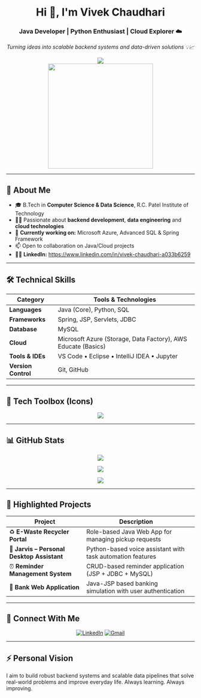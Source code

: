 <h1 align="center">Hi 👋, I'm Vivek Chaudhari</h1>
<h3 align="center">Java Developer | Python Enthusiast | Cloud Explorer ☁️</h3>
<p align="center"><i>Turning ideas into scalable backend systems and data-driven solutions 💡📈</i></p>

<div align="center">
  <img src="https://readme-typing-svg.demolab.com?font=Fira+Code&weight=500&size=22&pause=1000&center=true&vCenter=true&width=650&lines=Core+Java+%7C+Python+%7C+SQL;Spring+%7C+JSP+%7C+Servlets+%7C+JDBC;Azure+%7C+Git+%7C+Jupyter+%7C+MySQL;Data+Engineer+Mindset+%7C+Cloud+Explorer+%7C+Problem+Solver" />
</div>

<div align="center">
  <img src="https://media.giphy.com/media/qgQUggAC3Pfv687qPC/giphy.gif" width="280" />
</div>

---

## 🌟 About Me

- 🎓 B.Tech in **Computer Science & Data Science**, R.C. Patel Institute of Technology  
- 👨‍💻 Passionate about **backend development**, **data engineering** and **cloud technologies**  
- 🚀 **Currently working on:** Microsoft Azure, Advanced SQL & Spring Framework  
- 📫 Open to collaboration on Java/Cloud projects  
- 🧑‍💼 **LinkedIn:** https://www.linkedin.com/in/vivek-chaudhari-a033b6259

---

## 🛠️ Technical Skills

| Category | Tools & Technologies |
|--------|-----------------------|
| **Languages** | Java (Core), Python, SQL |
| **Frameworks** | Spring, JSP, Servlets, JDBC |
| **Database** | MySQL |
| **Cloud** | Microsoft Azure (Storage, Data Factory), AWS Educate (Basics) |
| **Tools & IDEs** | VS Code • Eclipse • IntelliJ IDEA • Jupyter |
| **Version Control** | Git, GitHub |

---

## 🧰 Tech Toolbox (Icons)

<p align="center">
  <img src="https://skillicons.dev/icons?i=java,python,mysql,azure,spring,git,github,jupyter" />
</p>

---

## 📊 GitHub Stats

<p align="center">
  <img src="https://github-readme-streak-stats.herokuapp.com/?user=chaudhari2004&theme=tokyonight" />
</p>
<p align="center">
  <img src="https://github-readme-stats.vercel.app/api?username=chaudhari2004&show_icons=true&theme=github_dark" />
</p>
<p align="center">
  <img src="https://github-readme-stats.vercel.app/api/top-langs/?username=chaudhari2004&layout=compact&theme=tokyonight" />
</p>

---

## 🚀 Highlighted Projects

| Project | Description | |
|--------|-------------|--------------|
| ♻️ **E-Waste Recycler Portal** | Role-based Java Web App for managing pickup requests |
| 🤖 **Jarvis – Personal Desktop Assistant** | Python-based voice assistant with task automation features | 
| ⏰ **Reminder Management System** | CRUD-based reminder application (JSP + JDBC + MySQL) |
| 🏦 **Bank Web Application** | Java-JSP based banking simulation with user authentication | 

---

## 🔗 Connect With Me

<p align="center">
  <a href="https://www.linkedin.com/in/vivek-chaudhari-a033b6259"><img src="https://img.shields.io/badge/-LinkedIn-blue?style=for-the-badge&logo=linkedin&logoColor=white" alt="LinkedIn"></a>
  <a href="mailto:chaudharivivek2004@gmail.com"><img src="https://img.shields.io/badge/-Gmail-red?style=for-the-badge&logo=gmail&logoColor=white" alt="Gmail"></a>
</p>

---

## ⚡ Personal Vision

I aim to build robust backend systems and scalable data pipelines that solve real-world problems and improve everyday life. Always learning. Always improving.

